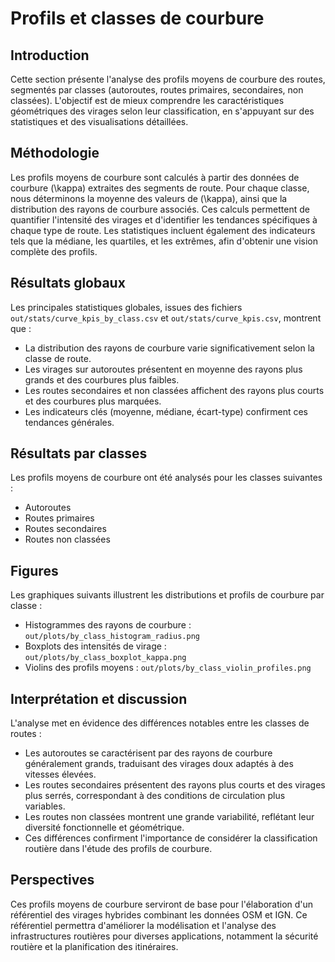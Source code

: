 # Profils et classes de courbure

## Introduction

Cette section présente l'analyse des profils moyens de courbure des routes, segmentés par classes (autoroutes, routes primaires, secondaires, non classées). L'objectif est de mieux comprendre les caractéristiques géométriques des virages selon leur classification, en s'appuyant sur des statistiques et des visualisations détaillées.

## Méthodologie

Les profils moyens de courbure sont calculés à partir des données de courbure \(\kappa\) extraites des segments de route. Pour chaque classe, nous déterminons la moyenne des valeurs de \(\kappa\), ainsi que la distribution des rayons de courbure associés. Ces calculs permettent de quantifier l'intensité des virages et d'identifier les tendances spécifiques à chaque type de route. Les statistiques incluent également des indicateurs tels que la médiane, les quartiles, et les extrêmes, afin d'obtenir une vision complète des profils.

## Résultats globaux

Les principales statistiques globales, issues des fichiers `out/stats/curve_kpis_by_class.csv` et `out/stats/curve_kpis.csv`, montrent que :

- La distribution des rayons de courbure varie significativement selon la classe de route.
- Les virages sur autoroutes présentent en moyenne des rayons plus grands et des courbures plus faibles.
- Les routes secondaires et non classées affichent des rayons plus courts et des courbures plus marquées.
- Les indicateurs clés (moyenne, médiane, écart-type) confirment ces tendances générales.

## Résultats par classes

Les profils moyens de courbure ont été analysés pour les classes suivantes :

- Autoroutes
- Routes primaires
- Routes secondaires
- Routes non classées

## Figures

Les graphiques suivants illustrent les distributions et profils de courbure par classe :

- Histogrammes des rayons de courbure : `out/plots/by_class_histogram_radius.png`
- Boxplots des intensités de virage : `out/plots/by_class_boxplot_kappa.png`
- Violins des profils moyens : `out/plots/by_class_violin_profiles.png`

## Interprétation et discussion

L'analyse met en évidence des différences notables entre les classes de routes :

- Les autoroutes se caractérisent par des rayons de courbure généralement grands, traduisant des virages doux adaptés à des vitesses élevées.
- Les routes secondaires présentent des rayons plus courts et des virages plus serrés, correspondant à des conditions de circulation plus variables.
- Les routes non classées montrent une grande variabilité, reflétant leur diversité fonctionnelle et géométrique.
- Ces différences confirment l'importance de considérer la classification routière dans l'étude des profils de courbure.

## Perspectives

Ces profils moyens de courbure serviront de base pour l'élaboration d'un référentiel des virages hybrides combinant les données OSM et IGN. Ce référentiel permettra d'améliorer la modélisation et l'analyse des infrastructures routières pour diverses applications, notamment la sécurité routière et la planification des itinéraires.
